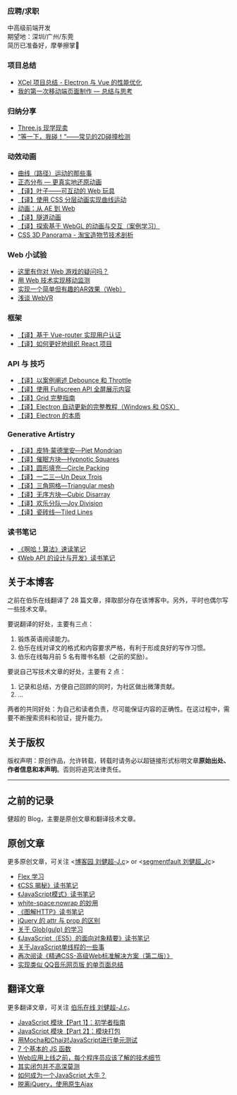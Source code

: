 ### 应聘/求职

中高级前端开发  
期望地：深圳/广州/东莞  
简历已准备好，摩拳擦掌👊  

### 项目总结

 - [XCel 项目总结 - Electron 与 Vue 的性能优化][1]
 - [我的第一次移动端页面制作 — 总结与思考][2]

### 归纳分享

 - [Three.js 现学现卖][3]
 - [“等一下，我碰！”——常见的2D碰撞检测][4]

### 动效动画

 - [曲线（路径）运动的那些事][5]
 - [正态分布 — 更真实地还原动画][6]
 - [【译】叶子——可互动的 Web 玩具][7]
 - [【译】使用 CSS 分层动画实现曲线运动][8]
 - [动画：从 AE 到 Web][9]
 - [【译】隧道动画][10]
 - [【译】探索基于 WebGL 的动画与交互（案例学习）][11]
 - [CSS 3D Panorama - 淘宝造物节技术剖析][12]

### Web 小试验

 - [这里有你对 Web 游戏的疑问吗？][13]
 - [用 Web 技术实现移动监测][14]
 - [实现一个简单但有趣的AR效果（Web）][15]
 - [浅谈 WebVR][16]

### 框架

 - [【译】基于 Vue-router 实现用户认证][17]
 - [【译】如何更好地组织 React 项目][18]

### API 与 技巧

 - [【译】以案例阐述 Debounce 和 Throttle][19]
 - [【译】使用 Fullscreen API 全屏展示内容][20]
 - [【译】Grid 完整指南][21]
 - [【译】Electron 自动更新的完整教程（Windows 和 OSX）][22]
 - [【译】Electron 的本质][23]

### Generative Artistry

 - [【译】皮特·蒙德里安—Piet Mondrian][24]
 - [【译】催眠方块—Hypnotic Squares][25]
 - [【译】圆形填充—Circle Packing][26]
 - [【译】一二三—Un Deux Trois][27]
 - [【译】三角网格—Triangular mesh][28]
 - [【译】无序方块—Cubic Disarray][29]
 - [【译】欢乐分队—Joy Division][30]
 - [【译】瓷砖线—Tiled Lines][31]

### 读书笔记

 - [《啊哈！算法》速读笔记][32]
 - [《Web API 的设计与开发》读书笔记][33]

## 关于本博客

之前在伯乐在线翻译了 28 篇文章，择取部分存在该博客中。另外，平时也偶尔写一些技术文章。

要说翻译的好处，主要有三点：

1. 锻炼英语阅读能力。
2. 伯乐在线对译文的格式和内容要求严格，有利于形成良好的写作习惯。
3. 伯乐在线每月前 5 名有赠书名额（之前的奖励）。

要说自己写技术文章的好处，主要有 2 点：

 1. 记录和总结，方便自己回顾的同时，为社区做出微薄贡献。
 2. ...
 
两者的共同好处：为自己和读者负责，尽可能保证内容的正确性。在这过程中，需要不断搜索资料和验证，提升能力。


## 关于版权

版权声明：原创作品，允许转载，转载时请务必以超链接形式标明文章**原始出处、作者信息和本声明**。否则将追究法律责任。

--- 

## 之前的记录

健超的 Blog，主要是原创文章和翻译技术文章。

## 原创文章

更多原创文章，可关注 <[博客园 刘健超-J.c][34]> or <[segmentfault 刘健超_Jc][35]>
 - [Flex 学习][36]
 - [《CSS 揭秘》读书笔记][37]
 - [《JavaScript模式》读书笔记][38]
 - [white-space:nowrap 的妙用][39]
 - [《图解HTTP》读书笔记][40]
 - [jQuery 的 attr 与 prop 的区别][41]
 - [关于 Glob(gulp) 的学习][42]
 - [《JavaScript（ES5）的面向对象精要》读书笔记][43]
 - [关于JavaScript单线程的一些事][44]
 - [再次阅读《精通CSS-高级Web标准解决方案（第二版）》][45]
 - [实现类似 QQ音乐网页版 的单页面总结][46]

## 翻译文章

更多翻译文章，可关注 [伯乐在线 刘健超-J.c][47]。

 - [JavaScript 模块【Part 1】：初学者指南][48]
 - [JavaScript 模块【Part 2】：模块打包][49]
 - [用Mocha和Chai对JavaScript进行单元测试][50]
 - [7 个基本的 JS 函数][51]
 - [Web应用上线之前，每个程序员应该了解的技术细节][52]
 - [其实闭包并不高深莫测][53]
 - [如何成为一个JavaScript 大牛？][54]
 - [脱离jQuery，使用原生Ajax][55]


  [1]: https://github.com/JChehe/blog/issues/7
  [2]: https://github.com/JChehe/blog/issues/4
  [3]: https://github.com/JChehe/blog/issues/14
  [4]: https://github.com/JChehe/blog/issues/8
  [5]: https://github.com/JChehe/blog/issues/33
  [6]: https://github.com/JChehe/blog/issues/29
  [7]: https://github.com/JChehe/blog/issues/28
  [8]: https://github.com/JChehe/blog/issues/27
  [9]: https://github.com/JChehe/blog/issues/18
  [10]: https://github.com/JChehe/blog/issues/15
  [11]: https://github.com/JChehe/blog/issues/11
  [12]: https://github.com/JChehe/blog/issues/2
  [13]: https://github.com/JChehe/blog/issues/13
  [14]: https://github.com/JChehe/blog/issues/12
  [15]: https://github.com/JChehe/blog/issues/9
  [16]: https://github.com/JChehe/blog/issues/3
  [17]: https://github.com/JChehe/blog/issues/20
  [18]: https://github.com/JChehe/blog/issues/19
  [19]: https://github.com/JChehe/blog/issues/34
  [20]: https://github.com/JChehe/blog/issues/17
  [21]: https://github.com/JChehe/blog/issues/16
  [22]: https://github.com/JChehe/blog/issues/6
  [23]: https://github.com/JChehe/blog/issues/5
  [24]: https://github.com/JChehe/blog/issues/31
  [25]: https://github.com/JChehe/blog/issues/30
  [26]: https://github.com/JChehe/blog/issues/26
  [27]: https://github.com/JChehe/blog/issues/25
  [28]: https://github.com/JChehe/blog/issues/24
  [29]: https://github.com/JChehe/blog/issues/23
  [30]: https://github.com/JChehe/blog/issues/22
  [31]: https://github.com/JChehe/blog/issues/21
  [32]: https://github.com/JChehe/blog/issues/32
  [33]: https://github.com/JChehe/blog/issues/10
  [34]: http://www.cnblogs.com/Jccc/
  [35]: https://segmentfault.com/u/jc
  [36]: https://github.com/JChehe/blog/blob/master/posts/Flex%20%E5%AD%A6%E4%B9%A0.md
  [37]: https://github.com/JChehe/blog/blob/master/posts/%E3%80%8ACSS%20%E6%8F%AD%E7%A7%98%E3%80%8B%E8%AF%BB%E4%B9%A6%E7%AC%94%E8%AE%B0.md
  [38]: https://github.com/JChehe/blog/blob/master/posts/%E3%80%8AJavaScript%E6%A8%A1%E5%BC%8F%E3%80%8B%E8%AF%BB%E4%B9%A6%E7%AC%94%E8%AE%B0.md
  [39]: https://github.com/JChehe/blog/blob/master/posts/white-space:nowrap%E7%9A%84%E5%A6%99%E7%94%A8.md
  [40]: https://github.com/JChehe/blog/blob/master/posts/%E3%80%8A%E5%9B%BE%E8%A7%A3HTTP%E3%80%8B%E8%AF%BB%E4%B9%A6%E7%AC%94%E8%AE%B0.md
  [41]: https://github.com/JChehe/blog/blob/master/posts/jQuery%20%E7%9A%84%20attr%20%E4%B8%8E%20prop%20%E7%9A%84%E5%8C%BA%E5%88%AB.md
  [42]: https://github.com/JChehe/blog/blob/master/posts/%E5%85%B3%E4%BA%8E%20Glob%20%28gulp%29%20%E7%9A%84%E5%AD%A6%E4%B9%A0.md
  [43]: https://github.com/JChehe/blog/blob/master/posts/%E3%80%8AJavaScript%E9%9D%A2%E5%90%91%E5%AF%B9%E8%B1%A1%E7%B2%BE%E8%A6%81%E3%80%8B%E8%AF%BB%E4%B9%A6%E7%AC%94%E8%AE%B0.md
  [44]: https://github.com/JChehe/blog/blob/master/posts/%E5%85%B3%E4%BA%8EJavaScript%E5%8D%95%E7%BA%BF%E7%A8%8B%E7%9A%84%E4%B8%80%E4%BA%9B%E4%BA%8B.md
  [45]: https://github.com/JChehe/blog/blob/master/posts/%E5%86%8D%E6%AC%A1%E9%98%85%E8%AF%BB%E3%80%8A%E7%B2%BE%E9%80%9ACSS-%E9%AB%98%E7%BA%A7Web%E6%A0%87%E5%87%86%E8%A7%A3%E5%86%B3%E6%96%B9%E6%A1%88%EF%BC%88%E7%AC%AC%E4%BA%8C%E7%89%88%EF%BC%89%E3%80%8B.md
  [46]: https://github.com/JChehe/blog/blob/master/posts/%E5%AE%9E%E7%8E%B0%E7%B1%BB%E4%BC%BC%20QQ%E9%9F%B3%E4%B9%90%E7%BD%91%E9%A1%B5%E7%89%88%20%E7%9A%84%E5%8D%95%E9%A1%B5%E9%9D%A2%E6%80%BB%E7%BB%93.md
  [47]: http://www.jobbole.com/members/q574805242/
  [48]: https://github.com/JChehe/blog/blob/master/translation/JavaScript%20%E6%A8%A1%E5%9D%97%E3%80%90Part%201%E3%80%91%EF%BC%9A%E5%88%9D%E5%AD%A6%E8%80%85%E6%8C%87%E5%8D%97.md
  [49]: https://github.com/JChehe/blog/blob/master/translation/JavaScript%20%E6%A8%A1%E5%9D%97%E3%80%90Part%202%E3%80%91%EF%BC%9A%E6%A8%A1%E5%9D%97%E6%89%93%E5%8C%85.md
  [50]: https://github.com/JChehe/blog/blob/master/translation/7%20%E4%B8%AA%E5%9F%BA%E6%9C%AC%E7%9A%84%20JS%20%E5%87%BD%E6%95%B0%5B%E8%AF%91%5D.md
  [51]: https://github.com/JChehe/blog/blob/master/translation/7%20%E4%B8%AA%E5%9F%BA%E6%9C%AC%E7%9A%84%20JS%20%E5%87%BD%E6%95%B0%5B%E8%AF%91%5D.md
  [52]: https://github.com/JChehe/blog/blob/master/translation/Web%E5%BA%94%E7%94%A8%E4%B8%8A%E7%BA%BF%E4%B9%8B%E5%89%8D%EF%BC%8C%E6%AF%8F%E4%B8%AA%E7%A8%8B%E5%BA%8F%E5%91%98%E5%BA%94%E8%AF%A5%E4%BA%86%E8%A7%A3%E7%9A%84%E6%8A%80%E6%9C%AF%E7%BB%86%E8%8A%82.md
  [53]: https://github.com/JChehe/blog/blob/master/translation/%E5%85%B6%E5%AE%9E%E9%97%AD%E5%8C%85%E5%B9%B6%E4%B8%8D%E9%AB%98%E6%B7%B1%E8%8E%AB%E6%B5%8B.md
  [54]: https://github.com/JChehe/blog/blob/master/translation/%E5%A6%82%E4%BD%95%E6%88%90%E4%B8%BA%E4%B8%80%E4%B8%AAJavaScript%20%E5%A4%A7%E7%89%9B%EF%BC%9F%E3%80%90%E8%AF%91%E3%80%91.md
  [55]: https://github.com/JChehe/blog/blob/master/translation/%E8%84%B1%E7%A6%BBjQuery%EF%BC%8C%E4%BD%BF%E7%94%A8%E5%8E%9F%E7%94%9FAjax.md
